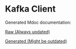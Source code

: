 Kafka Client
=====

Generated Mdoc documentation:

[Raw (Always updated)](./docs/README.md)

[Generated (Might be outdated)](./kafka-lib-docs/README.md)